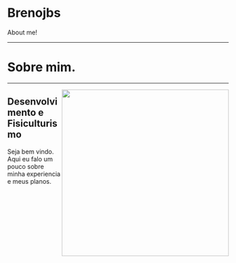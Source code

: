 # Brenojbs
About me!
<hr>
<h1> Sobre mim.</h1>
<hr>
<img align="right" src="https://octocat-generator-assets.githubusercontent.com/my-octocat-1617470191191.png" width="380px" heigth="380px">

<h2>Desenvolvimento e Fisiculturismo</h2>
<p align="left"> Seja bem vindo. Aqui eu falo um pouco sobre minha experiencia e meus planos. 

</p>
